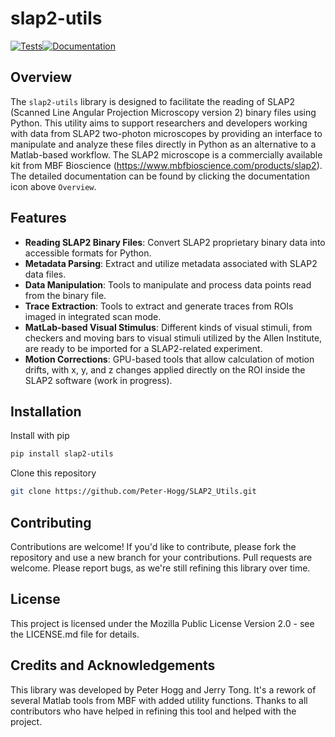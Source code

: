 # slap2-utils
[![Tests](https://github.com/Peter-Hogg/SLAP2_Utils/actions/workflows/python-test.yml/badge.svg)](https://github.com/Peter-Hogg/SLAP2_Utils/actions/workflows/python-test.yml)[![Documentation](https://github.com/Peter-Hogg/SLAP2_Utils/actions/workflows/sphinx.yml/badge.svg)](https://peter-hogg.github.io/SLAP2_Utils/)
## Overview
The `slap2-utils` library is designed to facilitate the reading of SLAP2 (Scanned Line Angular Projection Microscopy version 2) binary files using Python. This utility aims to support researchers and developers working with data from SLAP2 two-photon microscopes by providing an interface to manipulate and analyze these files directly in Python as an alternative to a Matlab-based workflow. The SLAP2 microscope is a commercially available kit from MBF Bioscience (https://www.mbfbioscience.com/products/slap2). The detailed documentation can be found by clicking the documentation icon above `Overview`.

## Features
- **Reading SLAP2 Binary Files**: Convert SLAP2 proprietary binary data into accessible formats for Python.
- **Metadata Parsing**: Extract and utilize metadata associated with SLAP2 data files.
- **Data Manipulation**: Tools to manipulate and process data points read from the binary file.
- **Trace Extraction**: Tools to extract and generate traces from ROIs imaged in integrated scan mode.
- **MatLab-based Visual Stimulus**: Different kinds of visual stimuli, from checkers and moving bars to visual stimuli utilized by the Allen Institute, are ready to be imported for a SLAP2-related experiment.
- **Motion Corrections**: GPU-based tools that allow calculation of motion drifts, with x, y, and z changes applied directly on the ROI inside the SLAP2 software (work in progress).


## Installation
Install with pip
```bash
pip install slap2-utils
```


Clone this repository

```bash
git clone https://github.com/Peter-Hogg/SLAP2_Utils.git
```
## Contributing

Contributions are welcome! If you'd like to contribute, please fork the repository and use a new branch for your contributions. Pull requests are welcome. Please report bugs, as we're still refining this library over time.

## License

This project is licensed under the Mozilla Public License Version 2.0 - see the LICENSE.md file for details.

## Credits and Acknowledgements
This library was developed by Peter Hogg and Jerry Tong. It's a rework of several Matlab tools from MBF with added utility functions. Thanks to all contributors who have helped in refining this tool and helped with the project.

